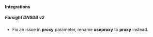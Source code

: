 
#### Integrations

##### Farsight DNSDB v2

- Fix an issue in **proxy** parameter, rename **useproxy** to **proxy** instead.
